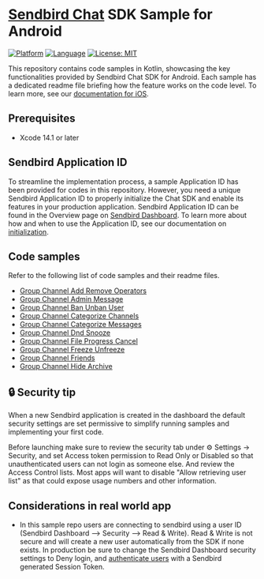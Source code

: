 # [Sendbird Chat](https://sendbird.com/docs/chat) SDK Sample for Android

[![Platform](https://img.shields.io/badge/Platform-iOS-orange.svg)](https://github.com/sendbird/sendbird-chat-sample-ios)
[![Language](https://img.shields.io/badge/Language-Swift-orange.svg)](https://github.com/sendbird/sendbird-chat-sample-ios)
[![License: MIT](https://img.shields.io/badge/License-MIT-yellow.svg)](https://opensource.org/licenses/MIT)

This repository contains code samples in Kotlin, showcasing the key functionalities provided by Sendbird Chat SDK for Android. Each sample has a dedicated readme file briefing how the feature works on the code level. To learn more, see our [documentation for iOS](https://sendbird.com/docs/chat/v4/ios/overview).

## Prerequisites
+ Xcode 14.1 or later

## Sendbird Application ID

To streamline the implementation process, a sample Application ID has been provided for codes in this repository. However, you need a unique Sendbird Application ID to properly initialize the Chat SDK and enable its features in your production application. Sendbird Application ID can be found in the Overview page on [Sendbird Dashboard](https://dashbaord.sendbird.com). To learn more about how and when to use the Application ID, see our documentation on [initialization](https://sendbird.com/docs/chat/sdk/v4/ios/getting-started/send-first-message#2-get-started-3-step-3-initialize-the-chat-sdk).

## Code samples

Refer to the following list of code samples and their readme files.

- [Group Channel Add Remove Operators](./groupchannel-add-remove-operators/README.md)
- [Group Channel Admin Message](./groupchannel-admin-message/README.md)
- [Group Channel Ban Unban User](./groupchannel-ban-unban-user/README.md)
- [Group Channel Categorize Channels](./groupchannel-categorize-channels/README.md)
- [Group Channel Categorize Messages](./groupchannel-categorize-messages/README.md)
- [Group Channel Dnd Snooze](./groupchannel-dnd-snooze/README.md)
- [Group Channel File Progress Cancel](./groupchannel-file-progress-cancel/README.md)
- [Group Channel Freeze Unfreeze](./groupchannel-freeze-unfreeze/README.md)
- [Group Channel Friends](./groupchannel-friends/README.md)
- [Group Channel Hide Archive](./groupchannel-hide-archive/README.md)

## 🔒 Security tip
When a new Sendbird application is created in the dashboard the default security settings are set permissive to simplify running samples and implementing your first code.

Before launching make sure to review the security tab under ⚙️ Settings -> Security, and set Access token permission to Read Only or Disabled so that unauthenticated users can not login as someone else. And review the Access Control lists. Most apps will want to disable "Allow retrieving user list" as that could expose usage numbers and other information.

## Considerations in real world app
 - In this sample repo users are connecting to sendbird using a user ID (Sendbird Dashboard --> Security --> Read & Write). Read & Write is not secure and will create a new user automatically from the SDK if none exists. In production be sure to change the Sendbird Dashboard security settings to Deny login, and [authenticate users](https://sendbird.com/docs/chat/sdk/v4/ios/application/authenticating-a-user/authentication#2-connect-to-the-sendbird-server-with-a-user-id) with a Sendbird generated Session Token.
